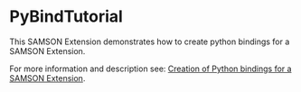# PyBindTutorial

This SAMSON Extension demonstrates how to create python bindings for a SAMSON Extension.

For more information and description see: [Creation of Python bindings for a SAMSON Extension](https://documentation.samson-connect.net/developers/latest/tutorials/python-bindings-for-extensions/).
